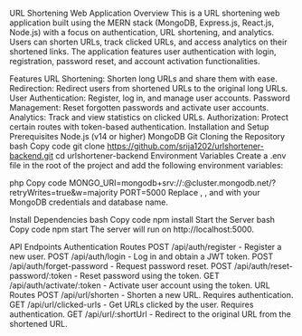 URL Shortening Web Application
Overview
This is a URL shortening web application built using the MERN stack (MongoDB, Express.js, React.js, Node.js) with a focus on authentication, URL shortening, and analytics. Users can shorten URLs, track clicked URLs, and access analytics on their shortened links. The application features user authentication with login, registration, password reset, and account activation functionalities.

Features
URL Shortening: Shorten long URLs and share them with ease.
Redirection: Redirect users from shortened URLs to the original long URLs.
User Authentication: Register, log in, and manage user accounts.
Password Management: Reset forgotten passwords and activate user accounts.
Analytics: Track and view statistics on clicked URLs.
Authorization: Protect certain routes with token-based authentication.
Installation and Setup
Prerequisites
Node.js (v14 or higher)
MongoDB
Git
Cloning the Repository
bash
Copy code
git clone https://github.com/srija1202/urlshortener-backend.git
cd urlshortener-backend
Environment Variables
Create a .env file in the root of the project and add the following environment variables:

php
Copy code
MONGO_URI=mongodb+srv://<username>:<password>@cluster.mongodb.net/<dbname>?retryWrites=true&w=majority
PORT=5000
Replace <username>, <password>, and <dbname> with your MongoDB credentials and database name.

Install Dependencies
bash
Copy code
npm install
Start the Server
bash
Copy code
npm start
The server will run on http://localhost:5000.

API Endpoints
Authentication Routes
POST /api/auth/register - Register a new user.
POST /api/auth/login - Log in and obtain a JWT token.
POST /api/auth/forget-password - Request password reset.
POST /api/auth/reset-password/:token - Reset password using the token.
GET /api/auth/activate/:token - Activate user account using the token.
URL Routes
POST /api/url/shorten - Shorten a new URL. Requires authentication.
GET /api/url/clicked-urls - Get URLs clicked by the user. Requires authentication.
GET /api/url/:shortUrl - Redirect to the original URL from the shortened URL.